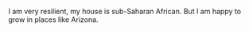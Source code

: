 I am very resilient, my house is sub-Saharan African. But I am happy to grow in places like Arizona. 
